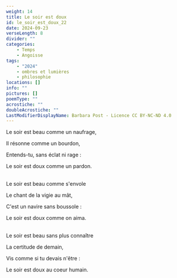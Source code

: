 ```yaml
---
weight: 14
title: Le soir est doux
id: le_soir_est_doux_22
date: 2024-09-23
verseLength: 8
divider: ""
categories:
    - Temps
    - Angoisse
tags:
    - "2024"
    - ombres et lumières
    - philosophie
locations: []
info: ""
pictures: []
poemType: ""
acrostiche: ""
doubleAcrostiche: ""
LastModifierDisplayName: Barbara Post - Licence CC BY-NC-ND 4.0
---
```

Le soir est beau comme un naufrage,

Il résonne comme un bourdon,

Entends-tu, sans éclat ni rage :

Le soir est doux comme un pardon.

 \
Le soir est beau comme s'envole

Le chant de la vigie au mât,

C'est un navire sans boussole :

Le soir est doux comme on aima.

 \
Le soir est beau sans plus connaître

La certitude de demain,

Vis comme si tu devais n'être :

Le soir est doux au coeur humain.
